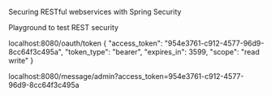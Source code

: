 Securing RESTful webservices with Spring Security

Playground to test REST security

localhost:8080/oauth/token
{
    "access_token": "954e3761-c912-4577-96d9-8cc64f3c495a",
    "token_type": "bearer",
    "expires_in": 3599,
    "scope": "read write"
}

localhost:8080/message/admin?access_token=954e3761-c912-4577-96d9-8cc64f3c495a